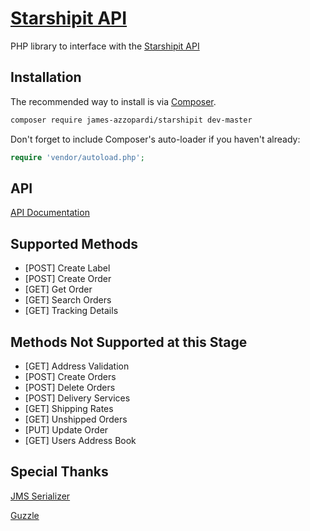 [Starshipit API](https://developers.starshipit.com/)
=======================

PHP library to interface with the [Starshipit API](https://developers.starshipit.com/)

## Installation

The recommended way to install is via [Composer](http://getcomposer.org).


```bash
composer require james-azzopardi/starshipit dev-master
```

Don't forget to include Composer's auto-loader if you haven't already:

```php
require 'vendor/autoload.php';
```

## API
[API Documentation](https://developers.starshipit.com/docs/services/58e5bb041164fe12c0b94ff1/operations/create-order)

## Supported Methods

* [POST] Create Label
* [POST] Create Order
* [GET] Get Order
* [GET] Search Orders
* [GET] Tracking Details

## Methods Not Supported at this Stage

* [GET] Address Validation
* [POST] Create Orders
* [POST] Delete Orders
* [POST] Delivery Services
* [GET] Shipping Rates
* [GET] Unshipped Orders
* [PUT] Update Order
* [GET] Users Address Book

## Special Thanks

[JMS Serializer](https://github.com/schmittjoh/serializer)

[Guzzle](https://github.com/guzzle/guzzle)

